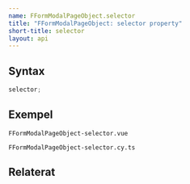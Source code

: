 ```yaml
---
name: FFormModalPageObject.selector
title: "FFormModalPageObject: selector property"
short-title: selector
layout: api
---
```


## Syntax

```ts nocompile nolint
selector;
```

## Exempel

```import static
FFormModalPageObject-selector.vue
```

```import
FFormModalPageObject-selector.cy.ts
```

## Relaterat
